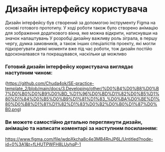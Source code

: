 # Дизайн інтерфейсу користувача
Дизайн інтерфейсу був створений за допомогою інструменту Figma на основі готового прототипу. 
У ході роботи також було створено анімацію для зображення додаткового вікна, яке можна відкрити, натиснувши на значок налаштувань
У розробці дизайну важливу роль зіграла, в першу чергу, думка замовників, а також інших спеціалістів проекту, які могли підкорегувати деякі моменти вже під час роботи, тож дизайн постійо вдосконалвався та покращувався, наскільки це можливо

### Готовий дизайн інтерфейсу користувача виглядає наступним чином:
(https://github.com/Chuda4ok/SE-practice-template_2/blob/main/docs/3.Developing/other/%D0%B4%D0%B8%D0%B7%D0%B0%D0%B9%D0%BD_%D1%96%D0%BD%D1%82%D0%B5%D1%80%D1%84%D0%B5%D0%B9%D1%81%D1%83_%D0%BA%D0%BE%D1%80%D0%B8%D1%81%D1%82%D1%83%D0%B2%D0%B0%D1%87%D0%B0.png)




### Ви можете самостійно детально переглянути дизайн, анімацію та написати коментарі за наступним посиланням:
https://www.figma.com/file/wdpXkcha8c4e3MB4RnJP6L/Untitled?node-id=0%3A1&t=fLHUTPWFH8LUyhqP-1

